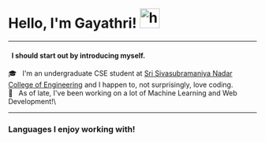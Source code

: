 <h1 align="left"> Hello, I'm Gayathri! <img src="Githubintro/hand-wave.gif" alt="hand wave" width=40/></h1>

<hr>

#### &nbsp; I should start out by introducing myself.
🎓 &nbsp; I'm an undergraduate CSE student at [Sri Sivasubramaniya Nadar College of Engineering](https://www.ssn.edu.in/) and I happen to, not surprisingly, love coding.\
🌱 &nbsp; As of late, I've been working on a lot of Machine Learning and Web Development!\

<hr>

<h3 align="left">Languages I enjoy working with!</h3>

